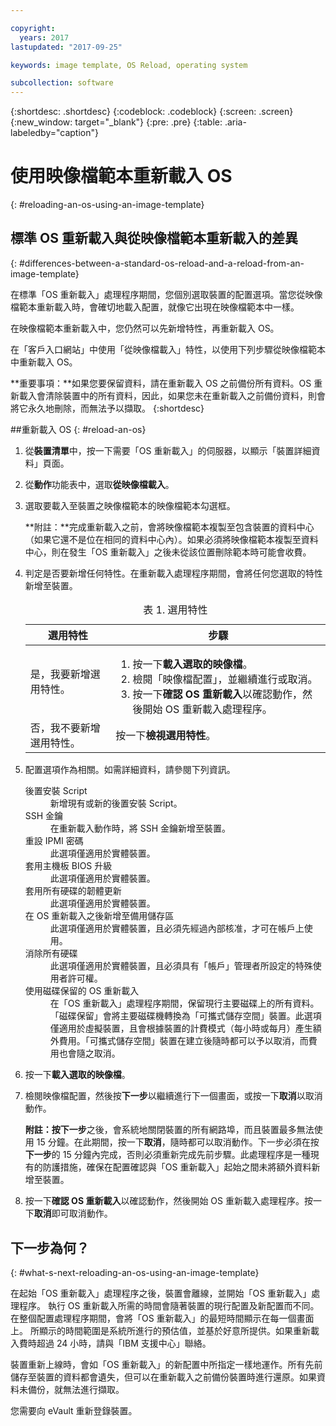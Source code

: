 ```yaml
---

copyright:
  years: 2017
lastupdated: "2017-09-25"

keywords: image template, OS Reload, operating system

subcollection: software
---
```


{:shortdesc: .shortdesc}
{:codeblock: .codeblock}
{:screen: .screen}
{:new_window: target="_blank"}
{:pre: .pre}
{:table: .aria-labeledby="caption"}

# 使用映像檔範本重新載入 OS
{: #reloading-an-os-using-an-image-template}

## 標準 OS 重新載入與從映像檔範本重新載入的差異
{: #differences-between-a-standard-os-reload-and-a-reload-from-an-image-template}

在標準「OS 重新載入」處理程序期間，您個別選取裝置的配置選項。當您從映像檔範本重新載入時，會確切地載入配置，就像它出現在映像檔範本中一樣。

在映像檔範本重新載入中，您仍然可以先新增特性，再重新載入 OS。

在「客戶入口網站」中使用「從映像檔載入」特性，以使用下列步驟從映像檔範本中重新載入 OS。

**重要事項：**如果您要保留資料，請在重新載入 OS 之前備份所有資料。OS 重新載入會清除裝置中的所有資料，因此，如果您未在重新載入之前備份資料，則會將它永久地刪除，而無法予以擷取。
{:shortdesc}

##重新載入 OS
{: #reload-an-os}

1. 從**裝置清單**中，按一下需要「OS 重新載入」的伺服器，以顯示「裝置詳細資料」頁面。
2. 從**動作**功能表中，選取**從映像檔載入**。
3. 選取要載入至裝置之映像檔範本的映像檔範本勾選框。

   **附註：**完成重新載入之前，會將映像檔範本複製至包含裝置的資料中心（如果它還不是位在相同的資料中心內）。如果必須將映像檔範本複製至資料中心，則在發生「OS 重新載入」之後未從該位置刪除範本時可能會收費。

4. 判定是否要新增任何特性。在重新載入處理程序期間，會將任何您選取的特性新增至裝置。

   <table>
   <CAPTION>表 1. 選用特性</CAPTION>
   <THEAD>
   <TR>
   <th>選用特性</th>
   <th>步驟</th>
   </TR>
   </THEAD>
   <TBODY>
   <tr>
   </tr>
   <tr>
   <td>是，我要新增選用特性。</td>
   <td>
   <ol>
   <li>按一下<b>載入選取的映像檔</b>。</li>
   <li>檢閱「映像檔配置」，並繼續進行或取消。</li>
   <li>按一下<b>確認 OS 重新載入</b>以確認動作，然後開始 OS 重新載入處理程序。</li>
   </ol>
   </td>
   </tr>
   <tr>
   <td>否，我不要新增選用特性。</td>
   <td>按一下<b>檢視選用特性</b>。</td>
   </tr>
   </TBODY>
   </table>

5. 配置選項作為相關。如需詳細資料，請參閱下列資訊。

   <dl>
   <dt>後置安裝 Script</dt>
   <dd>新增現有或新的後置安裝 Script。</dd>
   <dt>SSH 金鑰</dt>
   <dd>在重新載入動作時，將 SSH 金鑰新增至裝置。</dd>
   <dt>重設 IPMI 密碼</dt>
   <dd> 此選項僅適用於實體裝置。</dd>
   <dt>套用主機板 BIOS 升級</dt>
   <dd>此選項僅適用於實體裝置。</dd>
   <dt>套用所有硬碟的韌體更新</dt>
   <dd>此選項僅適用於實體裝置。</dd>
   <dt>在 OS 重新載入之後新增至備用儲存區</dt>
   <dd>此選項僅適用於實體裝置，且必須先經過內部核准，才可在帳戶上使用。</dd>
   <dt>消除所有硬碟</dt>
   <dd> 此選項僅適用於實體裝置，且必須具有「帳戶」管理者所設定的特殊使用者許可權。</dd>
   <dt>使用磁碟保留的 OS 重新載入</dt>
   <dd>在「OS 重新載入」處理程序期間，保留現行主要磁碟上的所有資料。「磁碟保留」會將主要磁碟機轉換為「可攜式儲存空間」裝置。此選項僅適用於虛擬裝置，且會根據裝置的計費模式（每小時或每月）產生額外費用。「可攜式儲存空間」裝置在建立後隨時都可以予以取消，而費用也會隨之取消。</dd>
   </dl>

6. 按一下**載入選取的映像檔**。

7. 檢閱映像檔配置，然後按**下一步**以繼續進行下一個畫面，或按一下**取消**以取消動作。

   **附註：**按**下一步**之後，會系統地關閉裝置的所有網路埠，而且裝置最多無法使用 15 分鐘。在此期間，按一下**取消**，隨時都可以取消動作。下一步必須在按**下一步**的 15 分鐘內完成，否則必須重新完成先前步驟。此處理程序是一種現有的防護措施，確保在配置確認與「OS 重新載入」起始之間未將額外資料新增至裝置。

8. 按一下**確認 OS 重新載入**以確認動作，然後開始 OS 重新載入處理程序。按一下**取消**即可取消動作。

## 下一步為何？
{: #what-s-next-reloading-an-os-using-an-image-template}

在起始「OS 重新載入」處理程序之後，裝置會離線，並開始「OS 重新載入」處理程序。
執行 OS 重新載入所需的時間會隨著裝置的現行配置及新配置而不同。
在整個配置處理程序期間，會將「OS 重新載入」的最短時間顯示在每一個畫面上。
所顯示的時間範圍是系統所進行的預估值，並基於好意所提供。如果重新載入費時超過 24 小時，請與「IBM 支援中心」聯絡。

裝置重新上線時，會如「OS 重新載入」的新配置中所指定一樣地運作。所有先前儲存至裝置的資料都會遺失，但可以在重新載入之前備份裝置時進行還原。如果資料未備份，就無法進行擷取。

您需要向 eVault 重新登錄裝置。
